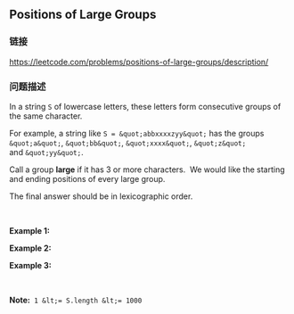 ## Positions of Large Groups  
### 链接  
https://leetcode.com/problems/positions-of-large-groups/description/  
### 问题描述
In a string&nbsp;`S`&nbsp;of lowercase letters, these letters form consecutive groups of the same character.

For example, a string like `S = &quot;abbxxxxzyy&quot;` has the groups `&quot;a&quot;`, `&quot;bb&quot;`, `&quot;xxxx&quot;`, `&quot;z&quot;` and&nbsp;`&quot;yy&quot;`.

Call a group **large** if it has 3 or more characters.&nbsp; We would like the starting and ending positions of every large group.

The final answer should be in lexicographic order.

&nbsp;

**Example 1:**

**Example 2:**

**Example 3:**

&nbsp;

**Note:&nbsp;**&nbsp;`1 &lt;= S.length &lt;= 1000`
